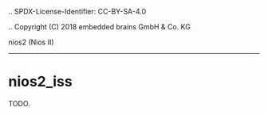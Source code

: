 .. SPDX-License-Identifier: CC-BY-SA-4.0

.. Copyright (C) 2018 embedded brains GmbH & Co. KG

nios2 (Nios II)
***************

nios2_iss
=========

TODO.
